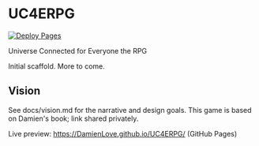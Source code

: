 # UC4ERPG
[![Deploy Pages](https://github.com/DamienLove/UC4ERPG/actions/workflows/pages.yml/badge.svg)](https://github.com/DamienLove/UC4ERPG/actions/workflows/pages.yml)

Universe Connected for Everyone the RPG

Initial scaffold. More to come.
## Vision

See docs/vision.md for the narrative and design goals. This game is based on Damien's book; link shared privately.

Live preview: https://DamienLove.github.io/UC4ERPG/ (GitHub Pages)